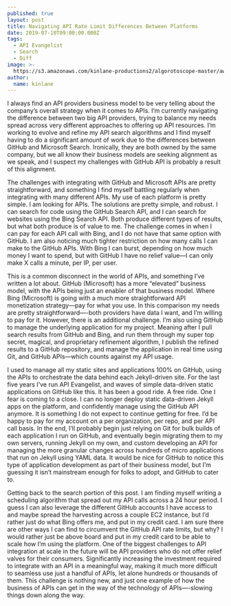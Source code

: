 ```yaml
---
published: true
layout: post
title: Navigating API Rate Limit Differences Between Platforms
date: 2019-07-10T09:00:00.000Z
tags:
  - API Evangelist
  - Search
  - Diff
image: >-
  https://s3.amazonaws.com/kinlane-productions2/algorotoscope-master/aws-s3-stories-death-valley-national-park-dali-three-just-road.jpg
author:
  name: kinlane
---
```

I always find an API providers business model to be very telling about the company’s overall strategy when it comes to APIs. I’m currently navigating the difference between two big API providers, trying to balance my needs spread across very different approaches to offering up API resources. I’m working to evolve and refine my API search algorithms and I find myself having to do a significant amount of work due to the differences between GitHub and Microsoft Search. Ironically, they are both owned by the same company, but we all know their business models are seeking alignment as we speak, and I suspect my challenges with GitHub API is probably a result of this alignment.

The challenges with integrating with GitHub and Microsoft APIs are pretty straightforward, and something I find myself battling regularly when integrating with many different APIs. My use of each platform is pretty simple. I am looking for APIs. The solutions are pretty simple, and robust. I can search for code using the GitHub Search API, and I can search for websites using the Bing Search API. Both produce different types of results, but what both produce is of value to me. The challenge comes in when I can pay for each API call with Bing, and I do not have that same option with GitHub. I am also noticing much tighter restriction on how many calls I can make to the GitHub APIs. With Bing I can burst, depending on how much money I want to spend, but with GitHub I have no relief value—I can only make X calls a minute, per IP, per user.

This is a common disconnect in the world of APIs, and something I’ve written a lot about. GitHub (Microsoft) has a more “elevated” business model, with the APIs being just an enabler of that business model. Where Bing (Microsoft) is going with a much more straightforward API monetization strategy—pay for what you use. In this comparison my needs are pretty straightforward—-both providers have data I want, and I’m willing to pay for it. However, there is an additional challenge. I’m also using GitHub to manage the underlying application for my project. Meaning after I pull search results from GitHub and Bing, and run them through my super top secret, magical, and proprietary refinement algorithm, I publish the refined results to a GitHub repository, and manage the application in real time using Git, and GitHub APIs—which counts against my API usage.

I used to manage all my static sites and applications 100% on GitHub, using the APIs to orchestrate the data behind each Jekyll-driven site. For the last five years I’ve run API Evangelist, and waves of simple data-driven static applications on GitHub like this. It has been a good ride. A free ride. One I fear is coming to a close. I can no longer deploy static data-driven Jekyll apps on the platform, and confidently manage using the GitHub API anymore. It is something I do not expect to continue getting for free. I’d be happy to pay for my account on a per organization, per repo, and per API call basis. In the end, I’ll probably begin just relying on Git for bulk builds of each application I run on GitHub, and eventually begin migrating them to my own servers, running Jekyll on my own, and custom developing an API for managing the more granular changes across hundreds of micro applications that run on Jekyll using YAML data. It would be nice for GitHub to notice this type of application development as part of their business model, but I’m guessing it isn’t mainstream enough for folks to adopt, and GitHub to cater to.

Getting back to the search portion of this post. I am finding myself writing a scheduling algorithm that spread out my API calls across a 24 hour period. I guess I can also leverage the different GitHub accounts I have access to and maybe spread the harvesting across a couple EC2 instance, but I’d rather just do what Bing offers me, and put in my credit card. I am sure there are other ways I can find to circumvent the GitHub API rate limits, but why? I would rather just be above board and put in my credit card to be able to scale how I’m using the platform. One of the biggest challenges to API integration at scale in the future will be API providers who do not offer relief valves for their consumers. Significantly increasing the investment required to integrate with an API in a meaningful way, making it much more difficult to seamless use just a handful of APIs, let alone hundreds or thousands of them. This challenge is nothing new, and just one example of how the business of APIs can get in the way of the technology of APIs—-slowing things down along the way.
